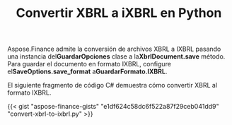 ﻿---
title: Convertir XBRL a iXBRL en Python
linktitle: Convertir XBRL a IXBRL
type: docs
weight: 10
url: /es/python-net/convert-xbrl-to-ixbrl/
description: Python Finance La biblioteca API admite la conversión de archivos XBRL a iXBRL. Consulte el código proporcionado en este artículo.
---
 Aspose.Finance admite la conversión de archivos XBRL a IXBRL pasando una instancia del**GuardarOpciones** clase a la**XbrlDocument.save** método. Para guardar el documento en formato IXBRL, configure el**SaveOptions.save_format** a**GuardarFormato.IXBRL**.

El siguiente fragmento de código C# demuestra cómo convertir XBRL al formato IXBRL.

{{< gist "aspose-finance-gists" "e1df624c58dc6f522a87f29ceb041dd9" "convert-xbrl-to-ixbrl.py" >}}
